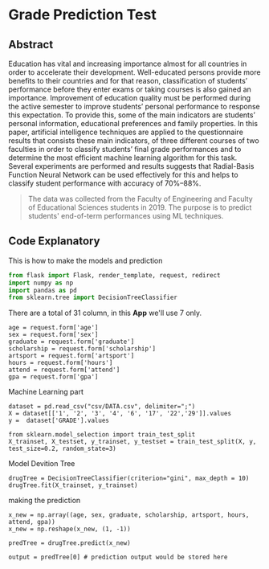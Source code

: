 # Grade Prediction Test
## Abstract
Education has vital and increasing importance almost for all countries in order to accelerate their development. Well-educated persons provide more benefits to their countries and for that reason, classification of students’ performance before they enter exams or taking courses is also gained an importance. Improvement of education quality must be performed during the active semester to improve students’ personal performance to response this expectation. To provide this, some of the main indicators are students’ personal information, educational preferences and family properties. In this paper, artificial intelligence techniques are applied to the questionnaire results that consists these main indicators, of three different courses of two faculties in order to classify students’ final grade performances and to determine the most efficient machine learning algorithm for this task. Several experiments are performed and results suggests that Radial-Basis Function Neural Network can be used effectively for this and helps to classify student performance with accuracy of 70%–88%.

> The data was collected from the Faculty of Engineering and Faculty of Educational Sciences students in 2019. The purpose is to predict students' end-of-term performances using ML techniques.

## Code Explanatory
This is how to make the models and prediction

``` python
from flask import Flask, render_template, request, redirect
import numpy as np 
import pandas as pd
from sklearn.tree import DecisionTreeClassifier
```

There are a total of 31 column, in this **App** we'll use 7 only.
``` pyhton
age = request.form['age']
sex = request.form['sex']
graduate = request.form['graduate']
scholarship = request.form['scholarship']
artsport = request.form['artsport']
hours = request.form['hours']
attend = request.form['attend']
gpa = request.form['gpa']
```

Machine Learning part
``` pyhton
dataset = pd.read_csv("csv/DATA.csv", delimiter=";")
X = dataset[['1', '2', '3', '4', '6', '17', '22','29']].values
y =  dataset['GRADE'].values       

from sklearn.model_selection import train_test_split
X_trainset, X_testset, y_trainset, y_testset = train_test_split(X, y, test_size=0.2, random_state=3)
```

Model Devition Tree
``` pyhton
drugTree = DecisionTreeClassifier(criterion="gini", max_depth = 10)
drugTree.fit(X_trainset, y_trainset)
```

making the prediction
``` pyhton
x_new = np.array((age, sex, graduate, scholarship, artsport, hours, attend, gpa))
x_new = np.reshape(x_new, (1, -1))

predTree = drugTree.predict(x_new)

output = predTree[0] # prediction output would be stored here
```

